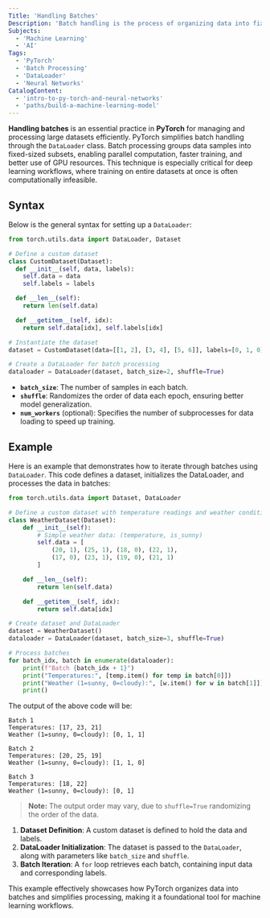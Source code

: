 ```yaml
---
Title: 'Handling Batches'
Description: 'Batch handling is the process of organizing data into fixed-size groups for efficient computation and processing in PyTorch.'
Subjects:
  - 'Machine Learning'
  - 'AI'
Tags:
  - 'PyTorch'
  - 'Batch Processing'
  - 'DataLoader'
  - 'Neural Networks'
CatalogContent:
  - 'intro-to-py-torch-and-neural-networks'
  - 'paths/build-a-machine-learning-model'
---
```


**Handling batches** is an essential practice in **PyTorch** for managing and processing large datasets efficiently. PyTorch simplifies batch handling through the `DataLoader` class. Batch processing groups data samples into fixed-sized subsets, enabling parallel computation, faster training, and better use of GPU resources. This technique is especially critical for deep learning workflows, where training on entire datasets at once is often computationally infeasible.


## Syntax

Below is the general syntax for setting up a `DataLoader`:


```py
from torch.utils.data import DataLoader, Dataset

# Define a custom dataset
class CustomDataset(Dataset):
  def __init__(self, data, labels):
    self.data = data
    self.labels = labels

  def __len__(self):
    return len(self.data)

  def __getitem__(self, idx):
    return self.data[idx], self.labels[idx]

# Instantiate the dataset
dataset = CustomDataset(data=[[1, 2], [3, 4], [5, 6]], labels=[0, 1, 0])

# Create a DataLoader for batch processing
dataloader = DataLoader(dataset, batch_size=2, shuffle=True)

```

- **`batch_size`**: The number of samples in each batch.
- **`shuffle`**: Randomizes the order of data each epoch, ensuring better model generalization.
- **`num_workers`** (optional): Specifies the number of subprocesses for data loading to speed up training.

## Example

Here is an example that demonstrates how to iterate through batches using `DataLoader`. This code defines a dataset, initializes the DataLoader, and processes the data in batches:


```py
from torch.utils.data import Dataset, DataLoader

# Define a custom dataset with temperature readings and weather conditions
class WeatherDataset(Dataset):
    def __init__(self):
        # Simple weather data: (temperature, is_sunny)
        self.data = [
            (20, 1), (25, 1), (18, 0), (22, 1),
            (17, 0), (23, 1), (19, 0), (21, 1)
        ]

    def __len__(self):
        return len(self.data)

    def __getitem__(self, idx):
        return self.data[idx]

# Create dataset and DataLoader
dataset = WeatherDataset()
dataloader = DataLoader(dataset, batch_size=3, shuffle=True)

# Process batches
for batch_idx, batch in enumerate(dataloader):
    print(f"Batch {batch_idx + 1}")
    print("Temperatures:", [temp.item() for temp in batch[0]])
    print("Weather (1=sunny, 0=cloudy):", [w.item() for w in batch[1]])
    print()
```

The output of the above code will be:

```shell
Batch 1
Temperatures: [17, 23, 21]
Weather (1=sunny, 0=cloudy): [0, 1, 1]

Batch 2
Temperatures: [20, 25, 19]
Weather (1=sunny, 0=cloudy): [1, 1, 0]

Batch 3
Temperatures: [18, 22]
Weather (1=sunny, 0=cloudy): [0, 1]
```

> **Note:** The output order may vary, due to `shuffle=True` randomizing the order of the data.

1. **Dataset Definition**: A custom dataset is defined to hold the data and labels.
2. **DataLoader Initialization**: The dataset is passed to the `DataLoader`, along with parameters like `batch_size` and `shuffle`.
3. **Batch Iteration**: A `for` loop retrieves each batch, containing input data and corresponding labels.

This example effectively showcases how PyTorch organizes data into batches and simplifies processing, making it a foundational tool for machine learning workflows.